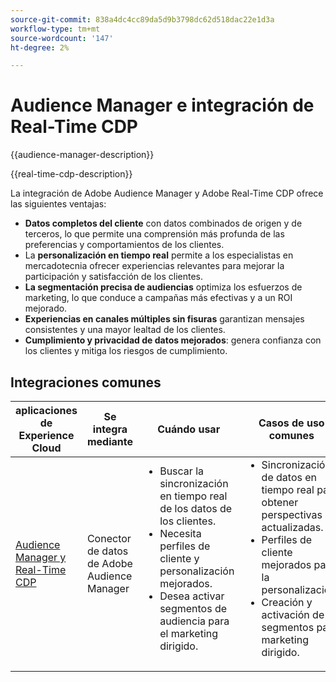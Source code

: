 ```yaml
---
source-git-commit: 838a4dc4cc89da5d9b3798dc62d518dac22e1d3a
workflow-type: tm+mt
source-wordcount: '147'
ht-degree: 2%

---
```



# Audience Manager e integración de Real-Time CDP

{{audience-manager-description}}

{{real-time-cdp-description}}

La integración de Adobe Audience Manager y Adobe Real-Time CDP ofrece las siguientes ventajas:

+ **Datos completos del cliente** con datos combinados de origen y de terceros, lo que permite una comprensión más profunda de las preferencias y comportamientos de los clientes.
+ La **personalización en tiempo real** permite a los especialistas en mercadotecnia ofrecer experiencias relevantes para mejorar la participación y satisfacción de los clientes.
+ **La segmentación precisa de audiencias** optimiza los esfuerzos de marketing, lo que conduce a campañas más efectivas y a un ROI mejorado.
+ **Experiencias en canales múltiples sin fisuras** garantizan mensajes consistentes y una mayor lealtad de los clientes.
+ **Cumplimiento y privacidad de datos mejorados**: genera confianza con los clientes y mitiga los riesgos de cumplimiento.

## Integraciones comunes

<table>
    <thead>
        <tr>
            <th>aplicaciones de Experience Cloud</th>
            <th>Se integra mediante</th>
            <th>Cuándo usar</th>
            <th>Casos de uso comunes</th>
        </tr>
    </thead>
    <tbody>
        <tr>
            <td>
                <a href="https://experienceleague.adobe.com/docs/platform-learn/tutorials/sources/ingest-data-from-aam.html" target="_blank" rel="noreferrer">Audience Manager y Real-Time CDP</a>
            </td>
            <td>Conector de datos de Adobe Audience Manager</td>
            <td>
                <ul style="margin-top: 0;">
                    <li>Buscar la sincronización en tiempo real de los datos de los clientes.</li>
                    <li>Necesita perfiles de cliente y personalización mejorados.</li>
                    <li>Desea activar segmentos de audiencia para el marketing dirigido.</li>
                </ul>
            </td>
            <td>
                <ul style="margin-top: 0;">
                    <li>Sincronización de datos en tiempo real para obtener perspectivas actualizadas.</li>
                    <li>Perfiles de cliente mejorados para la personalización.</li>
                    <li>Creación y activación de segmentos para marketing dirigido.</li>
                </ul>
            </td>
        </tr>
    </tbody>
</table>
